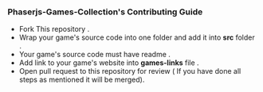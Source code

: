 ### Phaserjs-Games-Collection's Contributing Guide

- Fork This repository .
- Wrap your game's source code into one folder and add it into <strong>src</strong> folder .
- Your game's source code must have readme .
- Add link to your game's website into <strong>games-links</strong> file .
- Open pull request to this repository for review ( If you have done all steps as mentioned it will be merged).
